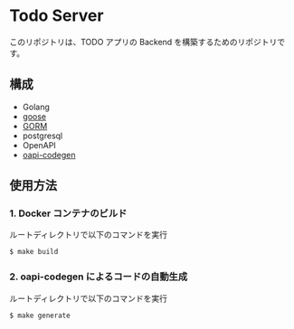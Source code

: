 # Todo Server

このリポジトリは、TODO アプリの Backend を構築するためのリポジトリです。

## 構成

- Golang
- [goose](https://github.com/pressly/goose)
- [GORM](https://gorm.io/ja_JP/docs/index.html)
- postgresql
- OpenAPI
- [oapi-codegen](https://github.com/deepmap/oapi-codegen)

## 使用方法

### 1. Docker コンテナのビルド

ルートディレクトリで以下のコマンドを実行

```bash
$ make build
```

### 2. oapi-codegen によるコードの自動生成

ルートディレクトリで以下のコマンドを実行

```bash
$ make generate
```
